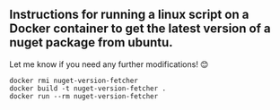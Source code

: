 
## Instructions for running a linux script on a Docker container to get the latest version of a nuget package from ubuntu. 

Let me know if you need any further modifications! 😊

```shell
docker rmi nuget-version-fetcher
docker build -t nuget-version-fetcher .
docker run --rm nuget-version-fetcher
```
